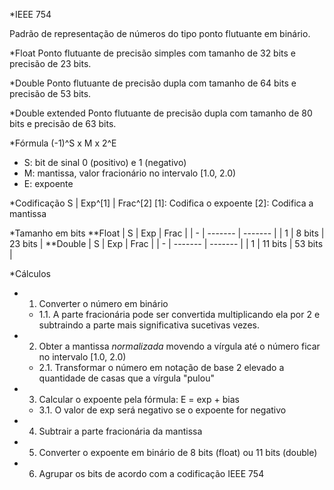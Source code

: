*IEEE 754

Padrão de representação de números do tipo ponto flutuante em binário.

*Float
Ponto flutuante de precisão simples com tamanho de 32 bits e precisão de 23 bits.

*Double
Ponto flutuante de precisão dupla com tamanho de 64 bits e precisão de 53 bits.

*Double extended
Ponto flutuante de precisão dupla com tamanho de 80 bits e precisão de 63 bits.

*Fórmula
(-1)^S x M x 2^E
- S: bit de sinal 0 (positivo) e 1 (negativo)
- M: mantissa, valor fracionário no intervalo [1.0, 2.0)
- E: expoente

*Codificação
S | Exp^[1] | Frac^[2]
[1]: Codifica o expoente
[2]: Codifica a mantissa

*Tamanho em bits
**Float
| S | Exp     | Frac    |
| - | ------- | ------- |
| 1 | 8 bits  | 23 bits |
**Double
| S | Exp     | Frac    |
| - | ------- | ------- |
| 1 | 11 bits | 53 bits |

*Cálculos
- 1. Converter o número em binário
	- 1.1. A parte fracionária pode ser convertida multiplicando ela por 2 e subtraindo a parte mais significativa sucetivas vezes.
- 2. Obter a mantissa *normalizada* movendo a vírgula até o número ficar no intervalo [1.0, 2.0)
	- 2.1. Transformar o número em notação de base 2 elevado a quantidade de casas que a vírgula "pulou"
- 3. Calcular o expoente pela fórmula: E = exp + bias
	- 3.1. O valor de exp será negativo se o expoente for negativo
- 4. Subtrair a parte fracionária da mantissa
- 5. Converter o expoente em binário de 8 bits (float) ou 11 bits (double)
- 6. Agrupar os bits de acordo com a codificação IEEE 754
